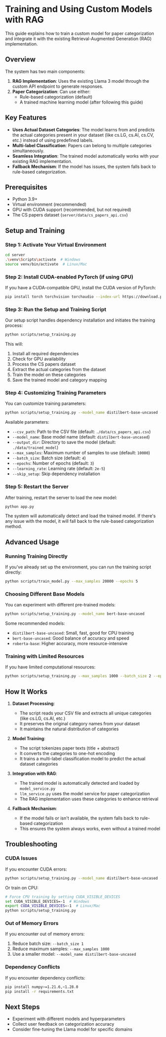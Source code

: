 # Training and Using Custom Models with RAG

This guide explains how to train a custom model for paper categorization and integrate it with the existing Retrieval-Augmented Generation (RAG) implementation.

## Overview

The system has two main components:

1. **RAG Implementation**: Uses the existing Llama 3 model through the custom API endpoint to generate responses.
2. **Paper Categorization**: Can use either:
   - Rule-based categorization (default)
   - A trained machine learning model (after following this guide)

## Key Features

- **Uses Actual Dataset Categories**: The model learns from and predicts the actual categories present in your dataset (like cs.LG, cs.AI, cs.CV, etc.) instead of using predefined labels.
- **Multi-label Classification**: Papers can belong to multiple categories simultaneously.
- **Seamless Integration**: The trained model automatically works with your existing RAG implementation.
- **Fallback Mechanism**: If the model has issues, the system falls back to rule-based categorization.

## Prerequisites

- Python 3.9+
- Virtual environment (recommended)
- GPU with CUDA support (recommended, but not required)
- The CS papers dataset (`server/data/cs_papers_api.csv`)

## Setup and Training

### Step 1: Activate Your Virtual Environment

```bash
cd server
.\venv\Scripts\activate  # Windows
source venv/bin/activate  # Linux/Mac
```

### Step 2: Install CUDA-enabled PyTorch (if using GPU)

If you have a CUDA-compatible GPU, install the CUDA version of PyTorch:

```bash
pip install torch torchvision torchaudio --index-url https://download.pytorch.org/whl/cu121
```

### Step 3: Run the Setup and Training Script

Our setup script handles dependency installation and initiates the training process:

```bash
python scripts/setup_training.py
```

This will:
1. Install all required dependencies
2. Check for GPU availability
3. Process the CS papers dataset
4. Extract the actual categories from the dataset
5. Train the model on these categories
6. Save the trained model and category mapping

### Step 4: Customizing Training Parameters

You can customize training parameters:

```bash
python scripts/setup_training.py --model_name distilbert-base-uncased --max_samples 5000 --epochs 5
```

Available parameters:
- `--csv_path`: Path to the CSV file (default: `./data/cs_papers_api.csv`)
- `--model_name`: Base model name (default: `distilbert-base-uncased`)
- `--output_dir`: Directory to save the model (default: `./data/trained_model`)
- `--max_samples`: Maximum number of samples to use (default: `10000`)
- `--batch_size`: Batch size (default: `4`)
- `--epochs`: Number of epochs (default: `3`)
- `--learning_rate`: Learning rate (default: `2e-5`)
- `--skip_setup`: Skip dependency installation

### Step 5: Restart the Server

After training, restart the server to load the new model:

```bash
python app.py
```

The system will automatically detect and load the trained model. If there's any issue with the model, it will fall back to the rule-based categorization method.

## Advanced Usage

### Running Training Directly

If you've already set up the environment, you can run the training script directly:

```bash
python scripts/train_model.py --max_samples 20000 --epochs 5
```

### Choosing Different Base Models

You can experiment with different pre-trained models:

```bash
python scripts/setup_training.py --model_name bert-base-uncased
```

Some recommended models:
- `distilbert-base-uncased`: Small, fast, good for CPU training
- `bert-base-uncased`: Good balance of accuracy and speed
- `roberta-base`: Higher accuracy, more resource-intensive

### Training with Limited Resources

If you have limited computational resources:

```bash
python scripts/setup_training.py --max_samples 1000 --batch_size 2 --epochs 2
```

## How It Works

1. **Dataset Processing**:
   - The script reads your CSV file and extracts all unique categories (like cs.LG, cs.AI, etc.)
   - It preserves the original category names from your dataset
   - It maintains the natural distribution of categories

2. **Model Training**:
   - The script tokenizes paper texts (title + abstract)
   - It converts the categories to one-hot encoding
   - It trains a multi-label classification model to predict the actual dataset categories

3. **Integration with RAG**:
   - The trained model is automatically detected and loaded by `model_service.py`
   - `llm_service.py` uses the model service for paper categorization
   - The RAG implementation uses these categories to enhance retrieval

4. **Fallback Mechanism**:
   - If the model fails or isn't available, the system falls back to rule-based categorization
   - This ensures the system always works, even without a trained model

## Troubleshooting

### CUDA Issues

If you encounter CUDA errors:

```bash
python scripts/setup_training.py --model_name distilbert-base-uncased --batch_size 1
```

Or train on CPU:

```bash
# Force CPU training by setting CUDA_VISIBLE_DEVICES
set CUDA_VISIBLE_DEVICES=-1  # Windows
export CUDA_VISIBLE_DEVICES=-1  # Linux/Mac
python scripts/setup_training.py
```

### Out of Memory Errors

If you encounter out of memory errors:

1. Reduce batch size: `--batch_size 1`
2. Reduce maximum samples: `--max_samples 1000`
3. Use a smaller model: `--model_name distilbert-base-uncased`

### Dependency Conflicts

If you encounter dependency conflicts:

```bash
pip install numpy>=1.21.6,<1.28.0
pip install -r requirements.txt
```

## Next Steps

- Experiment with different models and hyperparameters
- Collect user feedback on categorization accuracy
- Consider fine-tuning the Llama model for specific domains 